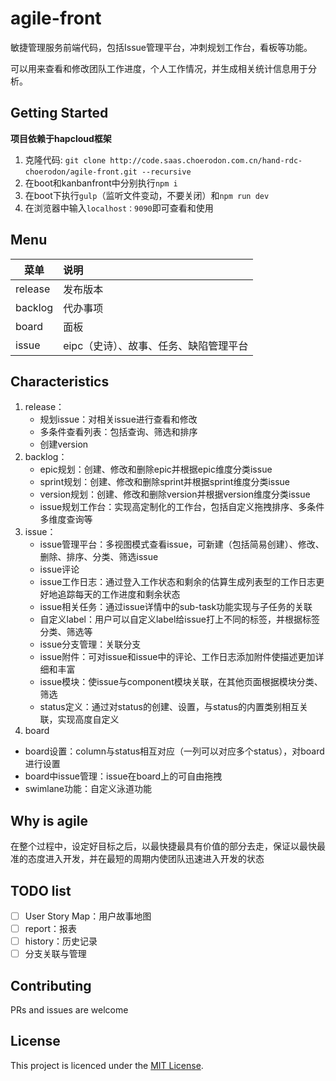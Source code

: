 # agile-front

敏捷管理服务前端代码，包括Issue管理平台，冲刺规划工作台，看板等功能。

可以用来查看和修改团队工作进度，个人工作情况，并生成相关统计信息用于分析。

## Getting Started

**项目依赖于hapcloud框架**

1. 克隆代码: `git clone http://code.saas.choerodon.com.cn/hand-rdc-choerodon/agile-front.git --recursive`  
2. 在boot和kanbanfront中分别执行`npm i`
3. 在boot下执行`gulp`（监听文件变动，不要关闭）和`npm run dev`
4. 在浏览器中输入`localhost：9090`即可查看和使用

## Menu

| 菜单     |  说明    |
| -------- | :----    |
| release  | 发布版本 |
| backlog  | 代办事项 |
| board    | 面板     |
| issue    | eipc（史诗）、故事、任务、缺陷管理平台     |

## Characteristics

1. release：
    - 规划issue：对相关issue进行查看和修改
    - 多条件查看列表：包括查询、筛选和排序
    - 创建version
2. backlog：
    - epic规划：创建、修改和删除epic并根据epic维度分类issue
    - sprint规划：创建、修改和删除sprint并根据sprint维度分类issue
    - version规划：创建、修改和删除version并根据version维度分类issue
    - issue规划工作台：实现高定制化的工作台，包括自定义拖拽排序、多条件多维度查询等
3. issue：
   - issue管理平台：多视图模式查看issue，可新建（包括简易创建）、修改、删除、排序、分类、筛选issue
   - issue评论
   - issue工作日志：通过登入工作状态和剩余的估算生成列表型的工作日志更好地追踪每天的工作进度和剩余状态
   - issue相关任务：通过issue详情中的sub-task功能实现与子任务的关联
   - 自定义label：用户可以自定义label给issue打上不同的标签，并根据标签分类、筛选等
   - issue分支管理：关联分支
   - issue附件：可对issue和issue中的评论、工作日志添加附件使描述更加详细和丰富
   - issue模块：使issue与component模块关联，在其他页面根据模块分类、筛选
   - status定义：通过对status的创建、设置，与status的内置类别相互关联，实现高度自定义
4. board
  - board设置：column与status相互对应（一列可以对应多个status），对board进行设置
  - board中issue管理：issue在board上的可自由拖拽
  - swimlane功能：自定义泳道功能

## Why is agile

  在整个过程中，设定好目标之后，以最快捷最具有价值的部分去走，保证以最快最准的态度进入开发，并在最短的周期内使团队迅速进入开发的状态

## TODO list

- [ ] User Story Map：用户故事地图
- [ ] report：报表
- [ ] history：历史记录
- [ ] 分支关联与管理

## Contributing

PRs and issues are welcome

## License

This project is licenced under the [MIT License](http://opensource.org/licenses/mit-license.html).
